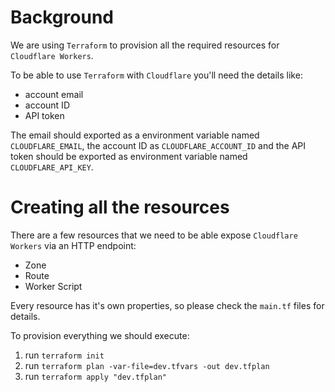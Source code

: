 # Background
We are using `Terraform` to provision all the required resources for `Cloudflare Workers`.

To be able to use `Terraform` with `Cloudflare` you'll need the details like:
- account email
- account ID
- API token

The email should exported as a environment variable named `CLOUDFLARE_EMAIL`, the account ID as `CLOUDFLARE_ACCOUNT_ID` and the API token should be exported as environment variable named `CLOUDFLARE_API_KEY`.

# Creating all the resources
There are a few resources that we need to be able expose `Cloudflare Workers` via an HTTP endpoint:
- Zone
- Route
- Worker Script

Every resource has it's own properties, so please check the `main.tf` files for details.

To provision everything we should execute:
1. run `terraform init`
2. run `terraform plan -var-file=dev.tfvars -out dev.tfplan`
3. run `terraform apply "dev.tfplan"`
